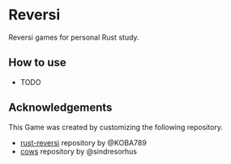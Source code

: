 # Reversi
Reversi games for personal Rust study.

## How to use

- TODO

## Acknowledgements
This Game was created by customizing the following repository.
- [rust-reversi](https://github.com/KOBA789/rust-reversi) repository by @KOBA789
- [cows](https://github.com/sindresorhus/cows) repository by @sindresorhus